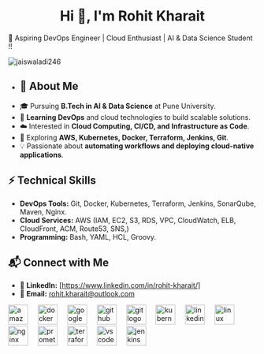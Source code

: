 <h1 align="center">Hi 👋, I'm Rohit Kharait</h1>
🚀  Aspiring DevOps Engineer | Cloud Enthusiast | AI & Data Science Student !!
<p align="left"> <img src="https://komarev.com/ghpvc/?username=jaiswaladi246&label=Profile%20views&color=0e75b6&style=flat" alt="jaiswaladi246" /> </p>

- ## 🌟 About Me  
- 🎓 Pursuing **B.Tech in AI & Data Science** at Pune University.  
- 🌱 **Learning DevOps** and cloud technologies to build scalable solutions.  
- ☁️ Interested in **Cloud Computing, CI/CD, and Infrastructure as Code**.  
- 🔧 Exploring **AWS, Kubernetes, Docker, Terraform, Jenkins, Git**.  
- 💡 Passionate about **automating workflows and deploying cloud-native applications**.  

## ⚡ Technical Skills  
- **DevOps Tools:** Git, Docker, Kubernetes, Terraform, Jenkins, SonarQube, Maven, Nginx. 
- **Cloud Services:** AWS (IAM, EC2, S3, RDS, VPC, CloudWatch, ELB, CloudFront, ACM, Route53, SNS,)  
- **Programming:**  Bash, YAML, HCL, Groovy.

## 📬 Connect with Me  
- 🔗 **LinkedIn:** [https://www.linkedin.com/in/rohit-kharait/] 
- 📧 **Email:**  rohit.kharait@outlook.com  

 <div align="left">
  <img src="https://cdn.jsdelivr.net/gh/devicons/devicon/icons/amazonwebservices/amazonwebservices-line-wordmark.svg" height="40" alt="amazonwebservices logo"  />
  <img width="12" />
  <img src="https://cdn.jsdelivr.net/gh/devicons/devicon/icons/docker/docker-original.svg" height="40" alt="docker logo"  />
  <img width="12" />
  <img src="https://cdn.jsdelivr.net/gh/devicons/devicon/icons/googlecloud/googlecloud-original.svg" height="40" alt="googlecloud logo"  />
  <img width="12" />
  <img src="https://cdn.jsdelivr.net/gh/devicons/devicon/icons/github/github-original.svg" height="40" alt="github logo"  />
  <img width="12" />
  <img src="https://cdn.jsdelivr.net/gh/devicons/devicon/icons/git/git-original.svg" height="40" alt="git logo"  />
  <img width="12" />
  <img src="https://cdn.jsdelivr.net/gh/devicons/devicon/icons/kubernetes/kubernetes-plain.svg" height="40" alt="kubernetes logo"  />
  <img width="12" />
  <img src="https://cdn.jsdelivr.net/gh/devicons/devicon/icons/linkedin/linkedin-original.svg" height="40" alt="linkedin logo"  />
  <img width="12" />
  <img src="https://cdn.jsdelivr.net/gh/devicons/devicon/icons/linux/linux-original.svg" height="40" alt="linux logo"  />
  <img width="12" />
  <img src="https://cdn.jsdelivr.net/gh/devicons/devicon/icons/nginx/nginx-original.svg" height="40" alt="nginx logo"  />
  <img width="12" />
  <img src="https://cdn.jsdelivr.net/gh/devicons/devicon/icons/prometheus/prometheus-original.svg" height="40" alt="prometheus logo"  />
  <img width="12" />
  <img src="https://cdn.jsdelivr.net/gh/devicons/devicon/icons/terraform/terraform-original.svg" height="40" alt="terraform logo"  />
  <img width="12" />
  <img src="https://cdn.jsdelivr.net/gh/devicons/devicon/icons/vscode/vscode-original.svg" height="40" alt="vscode logo"  />
  <img width="12" />
  <img src="https://cdn.jsdelivr.net/gh/devicons/devicon/icons/jenkins/jenkins-line.svg" height="40" alt="jenkins logo"  />
</div>

###
